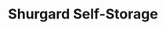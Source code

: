 ---
title: "Shurgard Self-Storage"
url: /eastbourne/shurgard-self-storage-hawthorn-road-2/
shop: storage rental
---